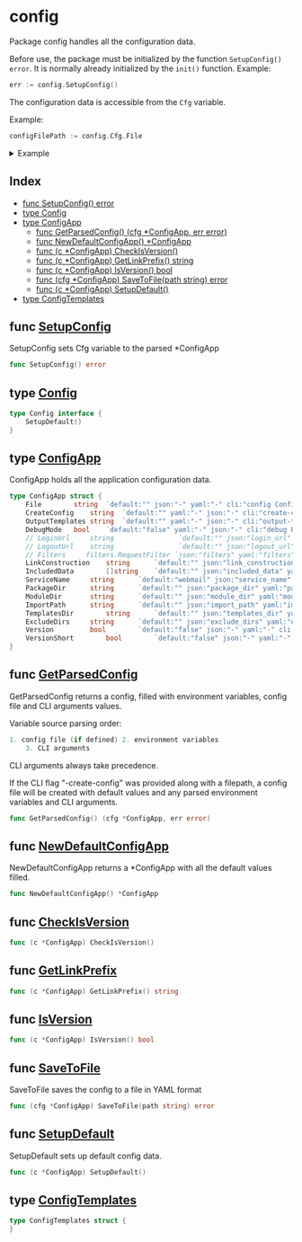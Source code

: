 # config

Package config handles all the configuration data.

Before use, the package must be initialized by the function `SetupConfig() error`. It is normally already initialized by the `init()` function.
Example:

```go
err := config.SetupConfig()
```
The configuration data is accessible from the `Cfg` variable.

Example:

```go
configFilePath := config.Cfg.File
```


<details>
<summary>Example</summary>
<p>

```go
{

	fmt.Println(config.Cfg.ServiceName)

}
```
</p></details>


## Index

- [func SetupConfig() error](#func-setupconfig-error)
- [type Config](#config)
- [type ConfigApp](#configapp)
  - [func GetParsedConfig() (cfg *ConfigApp, err error)](#func-getparsedconfig--configapp-err-error)
  - [func NewDefaultConfigApp() *ConfigApp](#func-newdefaultconfigapp-configapp)
  - [func (c *ConfigApp) CheckIsVersion()](#func--configapp-checkisversion)
  - [func (c *ConfigApp) GetLinkPrefix() string](#func--configapp-getlinkprefix-string)
  - [func (c *ConfigApp) IsVersion() bool](#func--configapp-isversion-bool)
  - [func (cfg *ConfigApp) SaveToFile(path string) error](#func--configapp-savetofile-string-error)
  - [func (c *ConfigApp) SetupDefault()](#func--configapp-setupdefault)
- [type ConfigTemplates](#configtemplates)

## func [SetupConfig](<config.go#L86>)

SetupConfig sets Cfg variable to the parsed *ConfigApp

```go
func SetupConfig() error
```


## type [Config](<config.go#L19>)
```go
type Config interface {
	SetupDefault()
}
```

## type [ConfigApp](<configApp.go#L13>)
ConfigApp holds all the application configuration data.
```go
type ConfigApp struct {
	File		string	`default:"" json:"-" yaml:"-" cli:"config Config file path\n     "`
	CreateConfig	string	`default:"" yaml:"-" json:"-" cli:"create-config Create a named default config file with cli parameters and environment variables.\n   "`
	OutputTemplates	string	`default:"" yaml:"-" json:"-" cli:"output-templates Output template files to the provided directory path.\nIf empty, current working directory will be used.\n   "`
	DebugMode	bool	`default:"false" yaml:"-" json:"-" cli:"debug Run the app in debug mode\n   "`
	// LoginUrl     string                `default:"" json:"login_url" yaml:"login_url" cli:"login-url Login URL to appear at the top of the page\n      "`
	// LogoutUrl    string                `default:"" json:"logout_url" yaml:"logout_url" cli:"logout-url Logout URL to appear at the top of the page\n      "`
	// Filters     filters.RequestFilter `json:"filters" yaml:"filters"`
	LinkConstruction	string		`default:"" json:"link_construction" yaml:"link_construction" cli:"link-construction Links construction\n  Options: [ direct | github | gitlab | gitea ]\n      "`
	IncludedData		[]string	`default:"" json:"included_data" yaml:"included_data" cli:"included-data Data to be included in the rendered doc.\n  Options:\n    name,doc,examples,variables,constants,functions,function_examples,types,type_examples,type_functions,type_methods,index\n      " separator:","`
	ServiceName		string		`default:"webmail" json:"service_name" yaml:"service_name" cli:"service-name Name of the service\n      "`
	PackageDir		string		`default:"" json:"package_dir" yaml:"package_dir" cli:"package Package directory filepath.\nThe contents of this directory will be parsed as a Go package\n      "`
	ModuleDir		string		`default:"" json:"module_dir" yaml:"module_dir" cli:"module Module directory filepath.\nThe contents of this directory will be parsed as a Go module\n      "`
	ImportPath		string		`default:"" json:"import_path" yaml:"import_path" cli:"import-path Package import path. Will be parsed as a git server repository URL for links in the documentation.\n      "`
	TemplatesDir		string		`default:"" json:"templates_dir" yaml:"templates_dir" cli:"templates Templates directory filepath.\nThe templates within must have same names as the original ones:\n  doc.md, package.md, index.md, example.md, function.md, type.md\nDefault templates will be used instead the missing ones.\n      "`
	ExcludeDirs		string		`default:"" json:"exclude_dirs" yaml:"exclude_dirs" cli:"exclude Exclude directories from the package search.\nDefault:\n  node_nodules;.git\n      "`
	Version			bool		`default:"false" json:"-" yaml:"-" cli:"version Print version"`
	VersionShort		bool		`default:"false" json:"-" yaml:"-" cli:"v Print version"`
}
```

## func [GetParsedConfig](<config.go#L46>)

GetParsedConfig returns a config, filled with
environment variables, config file and CLI arguments
values.

Variable source parsing order:
```go
1. config file (if defined)	2. environment variables
	3. CLI arguments

```
CLI arguments always take precedence.

If the CLI flag "-create-config" was provided along with
a filepath, a config file will be created with default
values and any parsed environment variables and CLI
arguments.

```go
func GetParsedConfig() (cfg *ConfigApp, err error)
```
## func [NewDefaultConfigApp](<config.go#L25>)

NewDefaultConfigApp returns a *ConfigApp with all the
default values filled.

```go
func NewDefaultConfigApp() *ConfigApp
```

## func [CheckIsVersion](<configApp.go#L37>)

```go
func (c *ConfigApp) CheckIsVersion()
```
## func [GetLinkPrefix](<configApp.go#L77>)

```go
func (c *ConfigApp) GetLinkPrefix() string
```
## func [IsVersion](<configApp.go#L33>)

```go
func (c *ConfigApp) IsVersion() bool
```
## func [SaveToFile](<configApp.go#L47>)

SaveToFile saves the config to a file in YAML format

```go
func (cfg *ConfigApp) SaveToFile(path string) error
```
## func [SetupDefault](<configApp.go#L59>)

SetupDefault sets up default config data.

```go
func (c *ConfigApp) SetupDefault()
```

## type [ConfigTemplates](<configTemplates.go#L3>)
```go
type ConfigTemplates struct {
}
```

